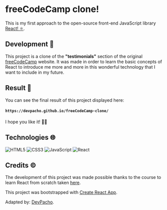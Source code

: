 # freeCodeCamp clone!

This is my first approach to the open-source front-end JavaScript library [React! ⚛️](https://github.com/facebook/react).

## Development 🤔

This project is a clone of the **"testimonials"** section of the original [freeCodeCamp](https://www.freecodecamp.org) website.
It was made in order to learn the basic concepts of React to introduce me more and more in this wonderful technology that I want to include in my future.

## Result 👀

You can see the final result of this project displayed here:

#### `https://devpacho.github.io/freeCodeCamp-clone/`

I hope you like it! 👍🏼

## Technologies 🌐

  ![HTML5](https://img.shields.io/badge/html5-%23E34F26.svg?style=for-the-badge&logo=html5&logoColor=white)
  ![CSS3](https://img.shields.io/badge/css3-%231572B6.svg?style=for-the-badge&logo=css3&logoColor=white)
  ![JavaScript](https://img.shields.io/badge/javascript-%23323330.svg?style=for-the-badge&logo=javascript&logoColor=%23F7DF1E)
  ![React](https://img.shields.io/badge/react-%2320232a.svg?style=for-the-badge&logo=react&logoColor=%2361DAFB)

## Credits ©

The development of this project was made possible thanks to the course to learn React from scratch taken [here](https://www.youtube.com/watch?v=6Jfk8ic3KVk).

This project was bootstrapped with [Create React App](https://github.com/facebook/create-react-app).

Adapted by: [DevPacho](https://github.com/DevPacho).
